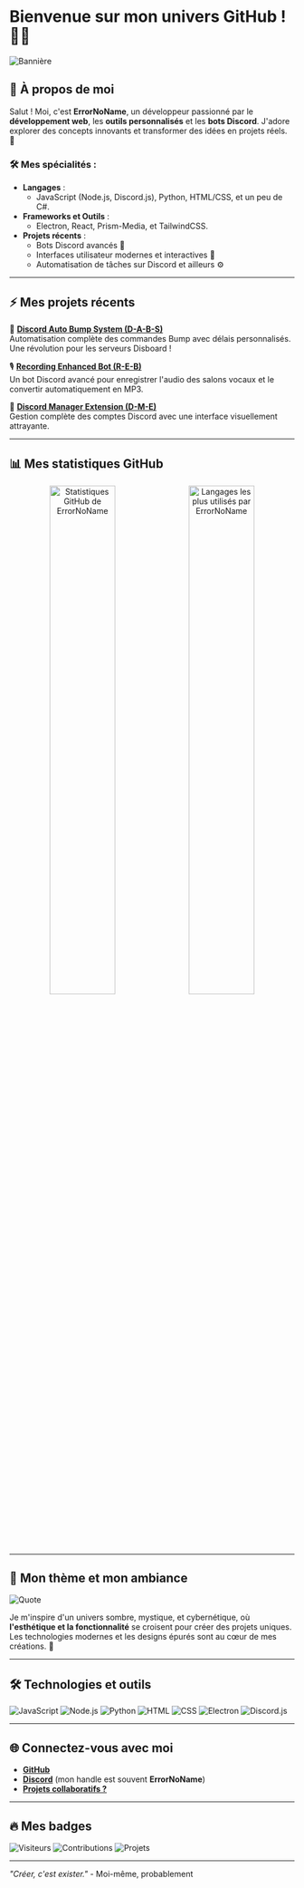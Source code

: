 # Bienvenue sur mon univers GitHub ! 🖤🌙

![Bannière](https://i.ibb.co/dMK3t7j/4328d00292b082b5f8fa1b648d25b666-removebg-preview.png)

## 🌌 À propos de moi

Salut ! Moi, c'est **ErrorNoName**, un développeur passionné par le **développement web**, les **outils personnalisés** et les **bots Discord**. J'adore explorer des concepts innovants et transformer des idées en projets réels. 🌟

### 🛠️ Mes spécialités :
- **Langages** : 
  - JavaScript (Node.js, Discord.js), Python, HTML/CSS, et un peu de C#.
- **Frameworks et Outils** :
  - Electron, React, Prism-Media, et TailwindCSS.
- **Projets récents** :
  - Bots Discord avancés 🎤
  - Interfaces utilisateur modernes et interactives 🌌
  - Automatisation de tâches sur Discord et ailleurs ⚙️

---

## ⚡ Mes projets récents

🔧 **[Discord Auto Bump System (D-A-B-S)](https://github.com/ErrorNoName/D-A-B-S)**  
Automatisation complète des commandes Bump avec délais personnalisés. Une révolution pour les serveurs Disboard !  

🎙️ **[Recording Enhanced Bot (R-E-B)](https://github.com/ErrorNoName/R-E-B)**  
Un bot Discord avancé pour enregistrer l'audio des salons vocaux et le convertir automatiquement en MP3.

🖤 **[Discord Manager Extension (D-M-E)](https://github.com/ErrorNoName/D-M-E)**  
Gestion complète des comptes Discord avec une interface visuellement attrayante.

---

## 📊 Mes statistiques GitHub

<div align="center">
  <img src="https://github-readme-stats.vercel.app/api?username=ErrorNoName&show_icons=true&theme=radical&hide_border=true" alt="Statistiques GitHub de ErrorNoName" width="48%"/>
  <img src="https://github-readme-stats.vercel.app/api/top-langs/?username=ErrorNoName&layout=compact&theme=radical&hide_border=true" alt="Langages les plus utilisés par ErrorNoName" width="48%"/>
</div>

---

## 🖤 Mon thème et mon ambiance

![Quote](https://quotes-github-readme.vercel.app/api?type=horizontal&theme=dark)

Je m'inspire d'un univers sombre, mystique, et cybernétique, où **l'esthétique et la fonctionnalité** se croisent pour créer des projets uniques. Les technologies modernes et les designs épurés sont au cœur de mes créations. 🌌

---

## 🛠️ Technologies et outils

![JavaScript](https://img.shields.io/badge/-JavaScript-FFCA28?style=for-the-badge&logo=javascript&logoColor=black)
![Node.js](https://img.shields.io/badge/-Node.js-339933?style=for-the-badge&logo=node.js&logoColor=white)
![Python](https://img.shields.io/badge/-Python-3776AB?style=for-the-badge&logo=python&logoColor=white)
![HTML](https://img.shields.io/badge/-HTML5-E34F26?style=for-the-badge&logo=html5&logoColor=white)
![CSS](https://img.shields.io/badge/-CSS3-1572B6?style=for-the-badge&logo=css3&logoColor=white)
![Electron](https://img.shields.io/badge/-Electron-2B2E3A?style=for-the-badge&logo=electron&logoColor=white)
![Discord.js](https://img.shields.io/badge/-Discord.js-5865F2?style=for-the-badge&logo=discord&logoColor=white)

---

## 🌐 Connectez-vous avec moi

- [**GitHub**](https://github.com/ErrorNoName)
- [**Discord**](https://discord.com) (mon handle est souvent **ErrorNoName**)
- [**Projets collaboratifs ?**](mailto:email@example.com)

---

## 🔥 Mes badges

![Visiteurs](https://visitor-badge.glitch.me/badge?page_id=ErrorNoName)
![Contributions](https://img.shields.io/github/contributions/ErrorNoName?color=FF69B4&label=Contributions)
![Projets](https://img.shields.io/github/repo-size/ErrorNoName?label=Projects&color=blueviolet)

---

_"Créer, c'est exister."_ - Moi-même, probablement

